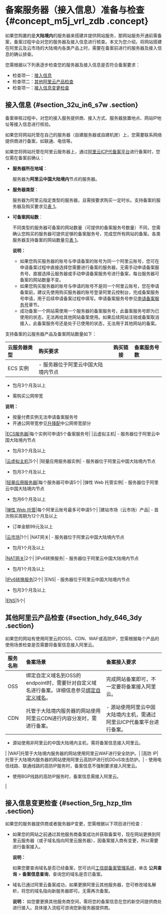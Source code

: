 # 备案服务器（接入信息）准备与检查 {#concept_m5j_vrl_zdb .concept}

如果您购置的是**大陆境内**的服务器来搭建并提供网站服务，那网站服务开通前需备案，备案过程中会对您的服务器及接入信息进行核查。本文为您介绍，将网站搭建在阿里云及云市场的大陆境内各类产品上时，需要在备案前进行的服务器及接入信息的确认排查。

您需根据以下列表逐步检查您的服务器及接入信息是否符合备案要求：

-   检查项一：[接入信息](#section_32u_in6_s7w)
-   检查项二：[其他阿里云产品检查](#section_hdy_646_3dy)
-   检查项一：[接入信息变更检查](#section_5rg_hzp_tlm)

## 接入信息 {#section_32u_in6_s7w .section}

备案审核过程中，对您的接入服务提供商、接入方式、服务器放置地点、网站IP地址等接入信息进行核验。

如果您将网站托管在自己的服务器（自建服务器或自建机房）上，您需要联系网络提供商进行备案，如联通、电信等。

如果您将网站托管在阿里云服务器上，通过[阿里云ICP代备案平台](https://beian.aliyun.com/order/index.htm)进行备案时，您仅需在备案前确认：

-   **服务器所在地域**：

    服务器为**阿里云中国大陆境内**节点的服务器。

-   **服务器类型**：

    服务器为阿里云指定类型的服务器，且需按要求购买一定时长。支持备案的服务器及购买要求见[表 1](#table_bob_0qy_xzo)。

-   **可备案网站数**：

    不同类型的服务器可备案的网站数量（可提供的备案服务号数量）不同，您需确认您购买的服务器可提供足够的备案服务号，完成您所有网站的备案。各类服务器支持备案的网站数量见[表 1](#table_bob_0qy_xzo)。

    **说明：** 

    -   如果您购买服务器的账号与申请备案的账号为同一个阿里云账号，您可在申请备案过程中直接选择您需要进行备案的服务器，无需手动申请备案服务号。直接选择云服务器或手动申请备案服务号进行备案，每台服务器可备案的网站数量不变。
    -   如果您购买服务器的账号与申请的账号不是同一个阿里云账号，您在申请备案前，建议先使用购买服务器的账号登录阿里云控制台，完成备案服务号申请，用于后续申请备案过程中填写。申请备案服务号参见[申请备案服务号](cn.zh-CN/ICP备案前准备/托管服务器及接入检查/申请备案服务号.md#)章节。
    -   成功备案一个网站需使用一个服务器的备案服务号，此备案服务号即为已使用的状态，无法再给其他网站备案使用。如果后续网站注销或备案取消接入，此备案服务号还是处于已使用的状态，无法用于其他网站的备案。

支持备案的云服务器产品及备案网站数量如下：

|云服务器类型|购买要求|购买链接|备案服务号数|
|:-----|:---|----|:-----|
|ECS 实例| -   服务器位于阿里云中国大陆境内节点

-   包月3个月及以上

-   需购买公网带宽

 **说明：** 

-   按量付费实例无法申请备案服务号
-   开通公网带宽参见[升降配](https://help.aliyun.com/document_detail/25437.html)中公网带宽部分

 |[ECS服务器](https://help.aliyun.com/document_detail/87190.html)|每个实例可申请5个备案服务号|
|云虚拟主机| -   服务器位于阿里云中国大陆境内节点

-   包月3个月及以上


 |[云虚拟主机](https://help.aliyun.com/knowledge_detail/36189.html)|5个|
|轻量应用服务器实例| -   服务器位于阿里云中国大陆境内节点

-   包月3个月及以上


 |[轻量应用服务器](https://help.aliyun.com/document_detail/59072.html)|每个服务器可申请5个|
|弹性 Web 托管实例| -   服务器位于阿里云中国大陆境内节点

-   包月6个月及以上

 |[弹性 Web 托管](https://help.aliyun.com/document_detail/66271.html)|每个阿里云账号最多可申请5个|
|建站市场（云市场）产品| -   首次购买周期为12个月及以上
-   订单金额99元及以上

 |[云市场](https://market.aliyun.com/)|1个|
|NAT网关| -   服务器位于阿里云中国大陆境内节点

-   包月1个月及以上


 |[NAT网关](https://help.aliyun.com/document_detail/65158.html)|2个|
|IPv6转换服务| -   服务器位于阿里云中国大陆境内节点

-   包月1个月及以上


 |[IPv6转换服务](https://help.aliyun.com/document_detail/85799.html)|2个|
|ENS| -   服务器位于阿里云中国大陆境内节点

-   包月3个月及以上


 |[ENS](https://help.aliyun.com/document_detail/100677.html)|5个|

## 其他阿里云产品检查 {#section_hdy_646_3dy .section}

如果您的网站有使用阿里云的OSS、CDN、WAF或高防IP，您需根据每个产品的使用场景检查是否需要将备案信息接入阿里云。

|服务名称|备案场景|备案接入要求|
|:---|:---|:-----|
|OSS|绑定自定义域名到OSS的endpoint时，需要针对自定义域名进行备案。详细信息参见[绑定自定义域名](../../../../../cn.zh-CN/开发指南/存储空间（Bucket）/绑定自定义域名.md#)。|完成网站备案即可，不一定要将备案接入阿里云。|
|CDN|托管于大陆境内服务器的网站使用阿里云CDN进行内容分发时，需进行备案。| -   源站使用阿里云中国大陆境内主机，需通过阿里云ICP代备案平台进行备案。
-   源站使用非阿里云的中国大陆境内主机，需将备案信息接入阿里云。

 |
|WAF|托管于大陆境内服务器的网站使用阿里云WAF进行安全防护。|
|高防 IP|托管于大陆境内服务器的网站使用阿里云高防IP进行抗DDoS攻击防护。| -   使用电信线路、联通线路的高防IP服务时，备案信息不强制要求接入阿里云。
-   使用BGP线路的高防IP服务时，备案信息需接入阿里云。

 |

## 接入信息变更检查 {#section_5rg_hzp_tlm .section}

如果您的服务器提供商或者服务器IP变更，您需根据以下项目进行检查：

-   如果您的网站之前通过其他服务商备案成功并获取备案号，现在网站更换到阿里云服务器（或子域名指向阿里云服务器），因备案接入商有变更，所以需要进行备案接入。

    **说明：** 

    如果您要查询域名是否已经备案，您可访问[工信部备案管理系统](http://www.beian.miit.gov.cn)，单击 **公共查询** \> **备案信息查询**，查询您的域名是否已备案。

-   域名已通过阿里云备案成功，如果更换阿里云其他服务器，您可修改域名解析，将您的域名指向新服务器即可。无需再次备案。

    **说明：** 如您要更换其他服务商空间，需将您的备案信息在您的新空间提供商处进行接入。具体接入流程可咨询您新服务器提供商。



